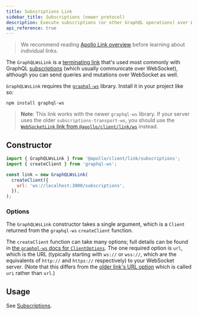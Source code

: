 ```yaml
---
title: Subscriptions Link
sidebar_title: Subscriptions (newer protocol)
description: Execute subscriptions (or other GraphQL operations) over WebSocket with the `graphql-ws` library
api_reference: true
---
```


> We recommend reading [Apollo Link overview](./introduction/) before learning about individual links.

The `GraphQLWsLink` is a [terminating link](./introduction/#the-terminating-link) that's used most commonly with GraphQL [subscriptions](../../data/subscriptions/) (which usually communicate over WebSocket), although you can send queries and mutations over WebSocket as well.

`GraphQLWsLink` requires the [`graphql-ws`](https://www.npmjs.com/package/graphql-ws) library. Install it in your project like so:

```shell
npm install graphql-ws
```

> **Note**: This link works with the newer `graphql-ws` library. If your server uses the older `subscriptions-transport-ws`, you should use the [`WebSocketLink` link from `@apollo/client/link/ws`](./apollo-link-ws) instead.

## Constructor

```js
import { GraphQLWsLink } from '@apollo/client/link/subscriptions';
import { createClient } from 'graphql-ws';

const link = new GraphQLWsLink(
  createClient({
    url: 'ws://localhost:3000/subscriptions',
  }),
);
```

### Options

The `GraphQLWsLink` constructor takes a single argument, which is a `Client` returned from the `graphql-ws` `createClient` function.

The `createClient` function can take many options; full details can be found in [the `graphql-ws` docs for `ClientOptions`](https://github.com/enisdenjo/graphql-ws/blob/master/docs/interfaces/client.ClientOptions.md). The one required option is `url`, which is the URL (typically starting with `ws://` or `wss://`, which are the equivalents of `http://` and `https://` respectively) to your WebSocket server. (Note that this differs from the [older link's URL option](./apollo-link-ws) which is called `uri` rather than `url`.)

## Usage

See [Subscriptions](../../data/subscriptions/).
